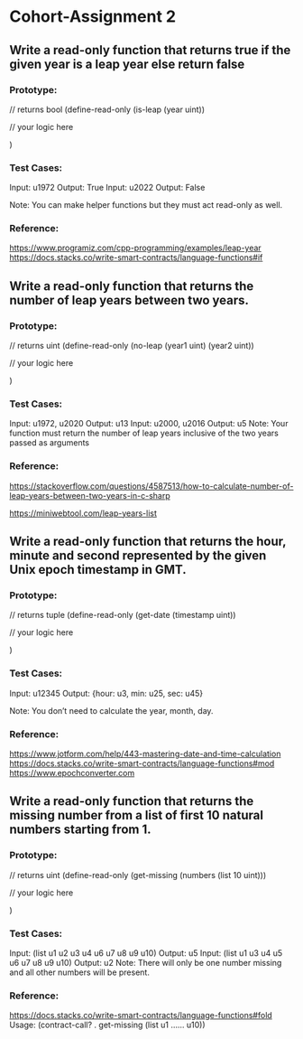 # Cohort-Assignment 2

## Write a read-only function that returns true if the given year is a leap year else return false

### Prototype:

// returns bool
(define-read-only (is-leap (year uint))

// your logic here

)

### Test Cases:
Input: u1972 		Output: True
Input: u2022 		Output: False 

Note: You can make helper functions but they must act read-only as well.

### Reference: 
https://www.programiz.com/cpp-programming/examples/leap-year
https://docs.stacks.co/write-smart-contracts/language-functions#if

## Write a read-only function that returns the number of leap years between two years.

### Prototype:

// returns uint
(define-read-only (no-leap (year1 uint) (year2 uint))

// your logic here

)

### Test Cases:
Input: u1972, u2020 	Output: u13
Input: u2000, u2016 	Output: u5 
Note: Your function must return the number of leap years inclusive of the two years passed as arguments

### Reference: 
https://stackoverflow.com/questions/4587513/how-to-calculate-number-of-leap-years-between-two-years-in-c-sharp

https://miniwebtool.com/leap-years-list
 
## Write a read-only function that returns the hour, minute and second represented by the given Unix epoch timestamp in GMT.

### Prototype:

// returns tuple
(define-read-only (get-date (timestamp uint))

// your logic here

)

### Test Cases:
Input: u12345		Output: {hour: u3, min: u25, sec: u45}

Note: You don’t need to calculate the year, month, day.

### Reference: 
https://www.jotform.com/help/443-mastering-date-and-time-calculation
https://docs.stacks.co/write-smart-contracts/language-functions#mod
https://www.epochconverter.com

## Write a read-only function that returns the missing number from a list of first 10 natural numbers starting from 1.

### Prototype:

// returns uint
(define-read-only (get-missing (numbers (list 10 uint)))

// your logic here

)

### Test Cases:
Input: (list u1 u2 u3 u4 u6 u7 u8 u9 u10) 	Output: u5 
Input: (list u1 u3 u4 u5 u6 u7 u8 u9 u10) 	Output: u2
Note: There will only be one number missing and all other numbers will be present.

### Reference: 
https://docs.stacks.co/write-smart-contracts/language-functions#fold
Usage: (contract-call? .<contract-name> get-missing (list u1 …… u10))
